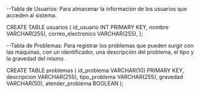 --Tabla de Usuarios: Para almacenar la información de los usuarios que acceden al sistema.

CREATE TABLE usuarios (
    id_usuario INT PRIMARY KEY,
    nombre VARCHAR(255),
    correo_electronico VARCHAR(255),
);


--Tabla de Problemas: Para registrar los problemas que pueden surgir con las máquinas, con un identificador, una descripción del problema, el tipo y la gravedad del mismo.

CREATE TABLE problemas (
    id_problema VARCHAR(10) PRIMARY KEY,
    descripcion VARCHAR(255),
    tipo_problema VARCHAR(255),
    gravedad VARCHAR(50),
    atender_problema BOOLEAN
);
